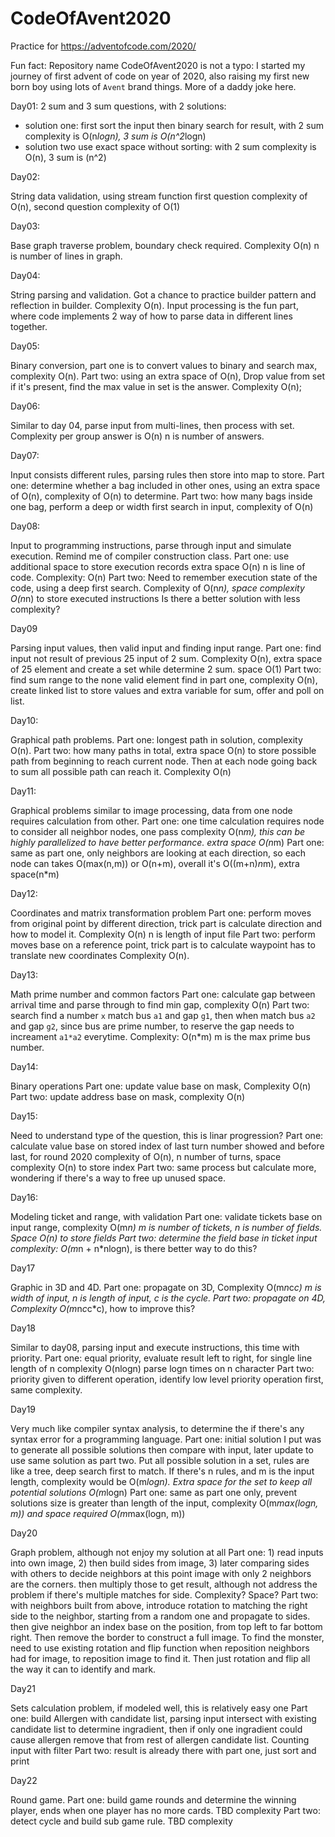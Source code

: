 # CodeOfAvent2020
Practice for https://adventofcode.com/2020/

Fun fact:
Repository name CodeOfAvent2020 is not a typo: I started my journey of first advent of code on year of 2020, also raising my first new born boy using lots of `Avent` brand things. More of a daddy joke here.

Day01:
2 sum and 3 sum questions, with 2 solutions:
- solution one: first sort the input then binary search for result, with 2 sum complexity is O(n*logn), 3 sum is O(n^2*logn)
- solution two use exact space without sorting: with 2 sum complexity is O(n), 3 sum is (n^2)

Day02:

String data validation, using stream function first question complexity of O(n), second question complexity of O(1)

Day03: 

Base graph traverse problem, boundary check required. Complexity O(n) n is number of lines in graph. 

Day04: 

String parsing and validation. Got a chance to practice builder pattern and reflection in builder. Complexity O(n).
Input processing is the fun part, where code implements 2 way of how to parse data in different lines together. 

Day05:

Binary conversion, part one is to convert values to binary and search max, complexity O(n). 
Part two: using an extra space of O(n), Drop value from set if it's present, find the max value in set is the answer. 
Complexity O(n); 


Day06:

Similar to day 04, parse input from multi-lines, then process with set. Complexity per group answer is O(n) n is number of answers.

Day07:

Input consists different rules, parsing rules then store into map to store.
Part one: determine whether a bag included in other ones, using an extra space of O(n), complexity of O(n) to determine.
Part two: how many bags inside one bag, perform a deep or width first search in input, complexity of O(n)

Day08:

Input to programming instructions, parse through input and simulate execution. Remind me of compiler construction class. 
Part one: use additional space to store execution records extra space O(n) n is line of code. Complexity: O(n)
Part two: Need to remember execution state of the code, using a deep first search. Complexity of O(n*n), space complexity O(n*n) to store executed instructions 
Is there a better solution with less complexity? 

Day09

Parsing input values, then valid input and finding input range.
Part one: find input not result of previous 25 input of 2 sum. Complexity O(n), extra space of 25 element and create a set while determine 2 sum. space O(1)
Part two: find sum range to the none valid element find in part one, complexity O(n), create linked list to store values and extra variable for sum, offer and poll on list.

Day10:

Graphical path problems.
Part one: longest path in solution, complexity O(n).
Part two: how many paths in total, extra space O(n) to store possible path from beginning to reach current node. Then at each node going back to sum all possible path can reach it. Complexity O(n)

Day11:

Graphical problems similar to image processing, data from one node requires calculation from other.
Part one: one time calculation requires node to consider all neighbor nodes, one pass complexity O(n*m), this can be highly parallelized to have better performance. extra space O(n*m)
Part one: same as part one, only neighbors are looking at each direction, so each node can takes O(max(n,m)) or O(n+m), overall it's O((m+n)*n*m), extra space(n*m)

Day12:

Coordinates and matrix transformation problem
Part one: perform moves from original point by different direction, trick part is calculate direction and how to model it. Complexity O(n) n is length of input file
Part two: perform moves base on a reference point, trick part is to calculate waypoint has to translate new coordinates Complexity O(n).

Day13:

Math prime number and common factors
Part one: calculate gap between arrival time and parse through to find min gap, complexity O(n)
Part two: search find a number `x` match bus `a1` and gap `g1`, then when match bus `a2` and gap `g2`, since bus are prime number, to reserve the gap needs to increament `a1*a2` everytime.
Complexity: O(n*m) m is the max prime bus number.

Day14:

Binary operations
Part one: update value base on mask, Complexity O(n)
Part two: update address base on mask, complexity O(n)

Day15:

Need to understand type of the question, this is linar progression?
Part one: calculate value base on stored index of last turn number showed and before last, for round 2020 complexity of O(n), n number of turns, space complexity O(n) to store index
Part two: same process but calculate more, wondering if there's a way to free up unused space.

Day16:

Modeling ticket and range, with validation
Part one: validate tickets base on input range, complexity O(m*n) m is number of tickets, n is number of fields. Space O(n) to store fields
Part two: determine the field base in ticket input complexity: O(m*n + n*nlogn), is there better way to do this?

Day17

Graphic in 3D and 4D.
Part one: propagate on 3D, Complexity O(m*n*c*c) m is width of input, n is length of input, c is the cycle.
Part two: propagate on 4D, Complexity O(m*n*c*c*c), how to improve this?

Day18

Similar to day08, parsing input and execute instructions, this time with priority.
Part one: equal priority, evaluate result left to right, for single line length of n complexity O(nlogn) parse logn times on n character
Part two: priority given to different operation, identify low level priority operation first, same complexity.

Day19

Very much like compiler syntax analysis, to determine the if there's any syntax error for a programming language.
Part one: initial solution I put was to generate all possible solutions then compare with input, later update to use same solution as part two. 
Put all possible solution in a set, rules are like a tree, deep search first to match. If there's n rules, and m is the input length, complexity would be O(m*logn).
Extra space for the set to keep all potential solutions O(m*logn)
Part one: same as part one only, prevent solutions size is greater than length of the input, complexity O(m*max(logn, m)) and space required O(m*max(logn, m))

Day20

Graph problem, although not enjoy my solution at all
Part one: 1) read inputs into own image, 2) then build sides from image, 3) later comparing sides with others to decide neighbors at this point image with only 2 neighbors are the corners.
then multiply those to get result, although not address the problem if there's multiple matches for side. Complexity? Space?
Part two: with neighbors built from above, introduce rotation to matching the right side to the neighbor, starting from a random one and propagate to sides.
then give neighbor an index base on the position, from top left to far bottom right. Then remove the border to construct a full image.
To find the monster, need to use existing rotation and flip function when reposition neighbors had for image, to reposition image to find it. Then just rotation and flip all the way it can to identify and mark.

Day21

Sets calculation problem, if modeled well, this is relatively easy one
Part one: build Allergen with candidate list, parsing input intersect with existing candidate list to determine ingradient,
then if only one ingradient could cause allergen remove that from rest of allergen candidate list. Counting input with filter
Part two: result is already there with part one, just sort and print

Day22

Round game.
Part one: build game rounds and determine the winning player, ends when one player has no more cards. TBD complexity
Part two: detect cycle and build sub game rule. TBD complexity
